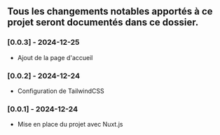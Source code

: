 ## Tous les changements notables apportés à ce projet seront documentés dans ce dossier.


### [0.0.3] - 2024-12-25
- Ajout de la page d'accueil


### [0.0.2] - 2024-12-24
- Configuration de TailwindCSS


### [0.0.1] - 2024-12-24
- Mise en place du projet avec Nuxt.js
